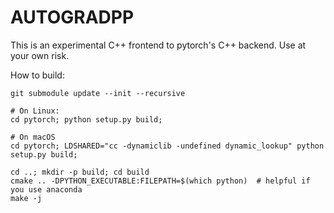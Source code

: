 # AUTOGRADPP

This is an experimental C++ frontend to pytorch's C++ backend. Use at your own
risk.

How to build:
```
git submodule update --init --recursive

# On Linux:
cd pytorch; python setup.py build;

# On macOS
cd pytorch; LDSHARED="cc -dynamiclib -undefined dynamic_lookup" python setup.py build;

cd ..; mkdir -p build; cd build
cmake .. -DPYTHON_EXECUTABLE:FILEPATH=$(which python)  # helpful if you use anaconda
make -j
```
